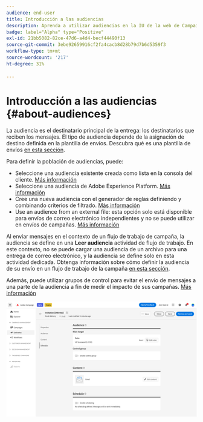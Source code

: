 ```yaml
---
audience: end-user
title: Introducción a las audiencias
description: Aprenda a utilizar audiencias en la IU de la web de Campaign
badge: label="Alpha" type="Positive"
exl-id: 21bb5082-82ce-47d6-a4d4-becf44490f13
source-git-commit: 3ebe92659916cf2fa4cacb8d28b79d7b6d5359f3
workflow-type: tm+mt
source-wordcount: '217'
ht-degree: 31%

---
```



# Introducción a las audiencias {#about-audiences}

<!--
Audience only created for the delivery, not available later-->


<!--
Three ways:
* existing audience

Campaign or AEP Audiences

* create new on the fly

query like AEP segment builder (same component with campaign data)

* import from file

show use case with a new audience creation (or import from file?)

control groups like acc: exract, random, based on attribute
-->


La audiencia es el destinatario principal de la entrega: los destinatarios que reciben los mensajes. El tipo de audiencia depende de la asignación de destino definida en la plantilla de envíos. Descubra qué es una plantilla de envíos [en esta sección](../msg/delivery-template.md).

Para definir la población de audiencias, puede:

* Seleccione una audiencia existente creada como lista en la consola del cliente. [Más información](add-audience.md)
* Seleccione una audiencia de Adobe Experience Platform. [Más información](aep-audience.md)
* Cree una nueva audiencia con el generador de reglas definiendo y combinando criterios de filtrado. [Más información](segment-builder.md)
* Use an audience from an external file: esta opción solo está disponible para envíos de correo electrónico independientes y no se puede utilizar en envíos de campañas. [Más información](file-audience.md)

Al enviar mensajes en el contexto de un flujo de trabajo de campaña, la audiencia se define en una **Leer audiencia** actividad de flujo de trabajo. En este contexto, no se puede cargar una audiencia de un archivo para una entrega de correo electrónico, y la audiencia se define solo en esta actividad dedicada. Obtenga información sobre cómo definir la audiencia de su envío en un flujo de trabajo de la campaña [en esta sección](../workflows/orchestrate-activities.md).

Además, puede utilizar grupos de control para evitar el envío de mensajes a una parte de la audiencia a fin de medir el impacto de sus campañas. [Más información](control-group.md)

![](assets/about-audience.png)

